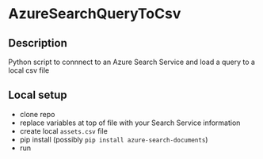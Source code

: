 # AzureSearchQueryToCsv

## Description
Python script to connnect to an Azure Search Service and load a query to a local csv file

## Local setup
- clone repo
- replace variables at top of file with your Search Service information
- create local `assets.csv` file
- pip install (possibly `pip install azure-search-documents`)
- run